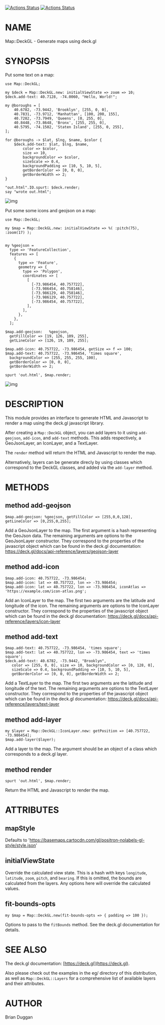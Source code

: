 [![Actions Status](https://github.com/bduggan/raku-map-deckgl/actions/workflows/linux.yml/badge.svg)](https://github.com/bduggan/raku-map-deckgl/actions/workflows/linux.yml)
[![Actions Status](https://github.com/bduggan/raku-map-deckgl/actions/workflows/macos.yml/badge.svg)](https://github.com/bduggan/raku-map-deckgl/actions/workflows/macos.yml)

NAME
====

Map::DeckGL - Generate maps using deck.gl

SYNOPSIS
========

Put some text on a map:

    use Map::DeckGL;

    my $deck = Map::DeckGL.new: initialViewState => zoom => 10;
    $deck.add-text: 40.7128, -74.0060, "Hello, World!";

    my @boroughs = [
        40.6782, -73.9442, 'Brooklyn', [255, 0, 0],
        40.7831, -73.9712, 'Manhattan', [100, 200, 155],
        40.7282, -73.7949, 'Queens', [0, 255, 0],
        40.8448, -73.8648, 'Bronx', [255, 255, 0],
        40.5795, -74.1502, 'Staten Island', [255, 0, 255],
    ];

    for @boroughs -> $lat, $lng, $name, $color {
        $deck.add-text: $lat, $lng, $name,
            color => $color,
            size => 10,
            backgroundColor => $color,
            sizeScale => 0.4,
            backgroundPadding => [10, 5, 10, 5],
            getBorderColor => [0, 0, 0],
            getBorderWidth => 2;
    }

    "out.html".IO.spurt: $deck.render;
    say "wrote out.html";

![img](https://github.com/user-attachments/assets/76a771cd-2337-4858-bfc0-0dca80a0d783)

Put some some icons and geojson on a map:

    use Map::DeckGL;

    my $map = Map::DeckGL.new: initialViewState => %( :pitch(75), :zoom(17) );


    my %geojson =
      type => 'FeatureCollection',
      features => [
        {
          type => 'Feature',
          geometry => {
            type => 'Polygon',
            coordinates => [
              [
                [-73.986454, 40.757722],
                [-73.986454, 40.758146],
                [-73.986129, 40.758146],
                [-73.986129, 40.757722],
                [-73.986454, 40.757722],
              ],
            ],
          },
        },
      ];

    $map.add-geojson:	%geojson,
      getFillColor => [19, 126, 109, 255],
      getLineColor => [126, 19, 109, 255];

    $map.add-icon: 40.757722, -73.986454, getSize => f => 100;
    $map.add-text: 40.757722, -73.986454, 'times square',
      backgroundColor => [255, 255, 255, 100],
      getBorderColor => [0, 0, 0],
      getBorderWidth => 2;

    spurt 'out.html', $map.render;

![img](https://github.com/user-attachments/assets/cf7e5dfd-288e-4865-9ee6-d3dcdea62a9c)

DESCRIPTION
===========

This module provides an interface to generate HTML and Javascript to render a map using the deck.gl javascript library.

After creating a `Map::DeckGL` object, you can add layers to it using `add-geojson`, `add-icon`, and `add-text` methods. This adds respectively, a GeoJsonLayer, an IconLayer, and a TextLayer.

The `render` method will return the HTML and Javascript to render the map.

Alternatively, layers can be generate direcly by using classes which correspond to the DeckGL classes, and added via the `add-layer` method.

METHODS
=======

method add-geojson
------------------

    $map.add-geojson: %geojson, getFillColor => [255,0,0,128], getLineColor => [0,255,0,255];

Add a GeoJsonLayer to the map. The first argument is a hash representing the GeoJson data. The remaining arguments are options to the GeoJsonLayer constructor. They correspond to the properties of the javascript object which can be found in the deck.gl documentation: https://deck.gl/docs/api-reference/layers/geojson-layer

method add-icon
---------------

    $map.add-icon: 40.757722, -73.986454;
    $map.add-icon: lat => 40.757722, lon => -73.986454;
    $map.add-icon: lat => 40.757722, lon => -73.986454, iconAtlas => 'https://example.com/icon-atlas.png';

Add an IconLayer to the map. The first two arguments are the latitude and longitude of the icon. The remaining arguments are options to the IconLayer constructor. They correspond to the properties of the javascript object which can be found in the deck.gl documentation: https://deck.gl/docs/api-reference/layers/icon-layer

method add-text
---------------

    $map.add-text: 40.757722, -73.986454, 'times square';
    $map.add-text: lat => 40.757722, lon => -73.986454, text => 'times square';
    $deck.add-text: 40.6782, -73.9442, "Brooklyn",
       color => [255, 0, 0], size => 10, backgroundColor => [0, 128, 0],
       sizeScale => 0.4, backgroundPadding => [10, 5, 10, 5],
       getBorderColor => [0, 0, 0], getBorderWidth => 2;

Add a TextLayer to the map. The first two arguments are the latitude and longitude of the text. The remaining arguments are options to the TextLayer constructor. They correspond to the properties of the javascript object which can be found in the deck.gl documentation: https://deck.gl/docs/api-reference/layers/text-layer

method add-layer
----------------

    my $layer = Map::DeckGL::IconLayer.new: getPosition => [40.757722, -73.986454];
    $map.add-layer($layer);

Add a layer to the map. The argument should be an object of a class which corresponds to a deck.gl layer.

method render
-------------

    spurt 'out.html', $map.render;

Return the HTML and Javascript to render the map.

ATTRIBUTES
==========

mapStyle
--------

Defaults to 'https://basemaps.cartocdn.com/gl/positron-nolabels-gl-style/style.json'

initialViewState
----------------

Override the calculated view state. This is a hash with keys `longitude`, `latitude`, `zoom`, `pitch`, and `bearing`. If this is omitted, the bounds are calculated from the layers. Any options here will override the calculated values.

fit-bounds-opts
---------------

    my $map = Map::DeckGL.new(fit-bounds-opts => { padding => 100 });

Options to pass to the `fitBounds` method. See the deck.gl documentation for details.

SEE ALSO
========

The deck.gl documentation: [https://deck.gl](https://deck.gl).

Also please check out the examples in the eg/ directory of this distribution, as well as `Map::DeckGL::Layers` for a comprehensive list of available layers and their attributes.

AUTHOR
======

Brian Duggan

